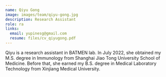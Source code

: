 ```yaml
---
name: Qiyu Gong
image: images/team/qiyu-gong.jpg
description: Research Assistant
role: ra
links:
  email: yupinesg@gmail.com
  resume: files/cv_qiyugong.pdf
---
```

 
Qiyu is a research assistant in BATMEN lab. In July 2022, she obtained my M.S. degree in Immunology from Shanghai Jiao Tong University School of Medicine. Before that, she earned my B.S. degree in Medical Laboratory Technology from Xinjiang Medical University. 